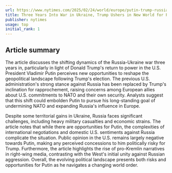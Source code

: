 ```yaml
---
url: https://www.nytimes.com/2025/02/24/world/europe/putin-trump-russia-ukraine-war.html
title: Three Years Into War in Ukraine, Trump Ushers in New World for Putin
publisher: nytimes
usage: top
initial_rank: 1
---
```

## Article summary
The article discusses the shifting dynamics of the Russia-Ukraine war three years in, particularly in light of Donald Trump's return to power in the U.S. President Vladimir Putin perceives new opportunities to reshape the geopolitical landscape following Trump's election. The previous U.S. administration's strong stance against Russia has been replaced by Trump's inclination for rapprochement, raising concerns among European allies about U.S. commitments to NATO and their own security. Analysts suggest that this shift could embolden Putin to pursue his long-standing goal of undermining NATO and expanding Russia's influence in Europe.

Despite some territorial gains in Ukraine, Russia faces significant challenges, including heavy military casualties and economic strains. The article notes that while there are opportunities for Putin, the complexities of international negotiations and domestic U.S. sentiments against Russia complicate the situation. Public opinion in the U.S. remains largely negative towards Putin, making any perceived concessions to him politically risky for Trump. Furthermore, the article highlights the rise of pro-Kremlin narratives in right-wing media, contrasting with the West's initial unity against Russian aggression. Overall, the evolving political landscape presents both risks and opportunities for Putin as he navigates a changing world order.

